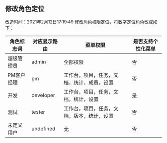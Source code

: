 ## 修改角色定位
改造时间：2021年2月12日17:19:49
修改角色权限定位，将数字定位角色改成如下：

| 角色标志词 | 对应显示路由 | 菜单权限                                   | 是否支持个性化菜单 |
| ---------- | ------------ | ------------------------------------------ | ------------------ |
| 超级管理员 | admin        | 全部权限                                   | 否                 |
| PM客户经理 | pm           | 工作台，项目，任务，文档，统计，成员，设置 | 否                 |
| 开发       | developer    | 工作台，项目，任务，文档，统计，设置       | 是                 |
| 测试       | tester       | 工作台，项目，任务，文档，版本，统计，设置 | 否                 |
| 未定义用户 | undefined    | 无                                         | 否                 |

